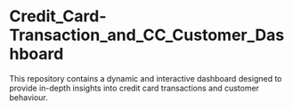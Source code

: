 # Credit_Card-Transaction_and_CC_Customer_Dashboard
This repository contains a dynamic and interactive dashboard designed to provide in-depth insights into credit card transactions and customer behaviour.
